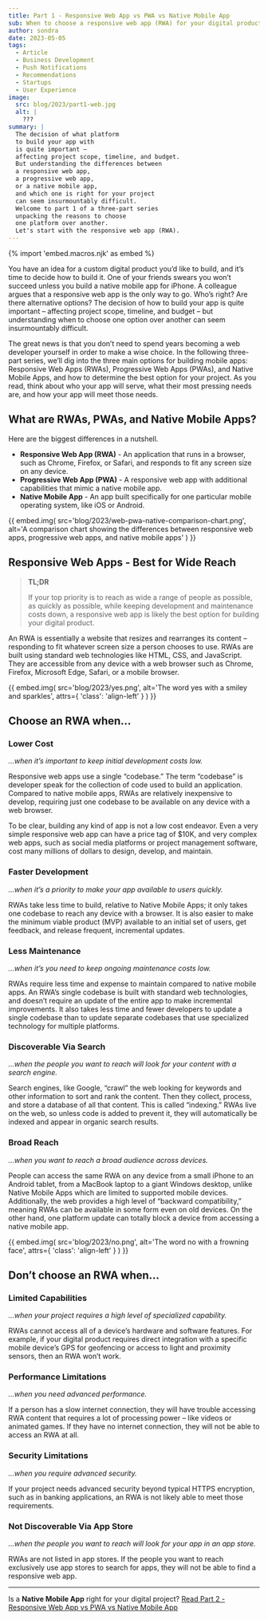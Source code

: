 ```yaml
---
title: Part 1 - Responsive Web App vs PWA vs Native Mobile App
sub: When to choose a responsive web app (RWA) for your digital product
author: sondra
date: 2023-05-05
tags:
  - Article
  - Business Development
  - Push Notifications
  - Recommendations
  - Startups
  - User Experience
image:
  src: blog/2023/part1-web.jpg
  alt: |
    ???
summary: |
  The decision of what platform
  to build your app with
  is quite important –
  affecting project scope, timeline, and budget.
  But understanding the differences between
  a responsive web app,
  a progressive web app,
  or a native mobile app,
  and which one is right for your project
  can seem insurmountably difficult.
  Welcome to part 1 of a three-part series
  unpacking the reasons to choose
  one platform over another.
  Let's start with the responsive web app (RWA).
---
```

{% import 'embed.macros.njk' as embed %}

You have an idea for a custom digital product you’d like to build, and it’s time to decide how to build it. One of your friends swears you won’t succeed unless you build a native mobile app for iPhone. A colleague argues that a responsive web app is the only way to go. Who’s right? Are there alternative options? The decision of how to build your app is quite important – affecting project scope, timeline, and budget – but understanding when to choose one option over another can seem insurmountably difficult.

The great news is that you don’t need to spend years becoming a web developer yourself in order to make a wise choice. In the following three-part series, we’ll dig into the three main options for building mobile apps: Responsive Web Apps (RWAs), Progressive Web Apps (PWAs), and Native Mobile Apps, and how to determine the best option for your project. As you read, think about who your app will serve, what their most pressing needs are, and how your app will meet those needs.

## What are RWAs, PWAs, and Native Mobile Apps?
Here are the biggest differences in a nutshell.

- **Responsive Web App (RWA)** - An application that runs in a browser, such as Chrome, Firefox, or Safari, and responds to fit any screen size on any device.
- **Progressive Web App (PWA)** - A responsive web app with additional capabilities that mimic a native mobile app.
- **Native Mobile App** - An app built specifically for one particular mobile operating system, like iOS or Android.


{{ embed.img(
  src='blog/2023/web-pwa-native-comparison-chart.png',
  alt='A comparison chart showing the differences between
  responsive web apps, progressive web apps, and native
  mobile apps'
) }}


## Responsive Web Apps - Best for Wide Reach

> **TL;DR**
>
> If your top priority is to reach as wide a range of
> people as possible, as quickly as possible, while keeping
> development and maintenance costs down, a responsive web app is
> likely the best option for building your digital product.

An RWA is essentially a website that resizes and rearranges its content – responding to fit whatever screen size a person chooses to use. RWAs are built using standard web technologies like HTML, CSS, and JavaScript. They are accessible from any device with a web browser such as Chrome, Firefox, Microsoft Edge, Safari, or a mobile browser.

<div class="contain">

{{ embed.img(
  src='blog/2023/yes.png',
  alt='The word yes with a smiley and sparkles',
  attrs={
    'class': 'align-left'
  }
) }}

## Choose an RWA when…
### Lower Cost
*…when it’s important to keep initial development costs low.*

Responsive web apps use a single “codebase.” The term “codebase” is developer speak for the collection of code used to build an application. Compared to native mobile apps, RWAs are relatively inexpensive to develop, requiring just one codebase to be available on any device with a web browser.

To be clear, building any kind of app is not a low cost endeavor. Even a very simple responsive web app can have a price tag of $10K, and very complex web apps, such as social media platforms or project management software, cost many millions of dollars to design, develop, and maintain.

</div>

### Faster Development
*…when it’s a priority to make your app available to users quickly.*

RWAs take less time to build, relative to Native Mobile Apps; it only takes one codebase to reach any device with a browser. It is also easier to make the minimum viable product (MVP) available to an initial set of users, get feedback, and release frequent, incremental updates.

### Less Maintenance
*…when it’s you need to keep ongoing maintenance costs low.*

RWAs require less time and expense to maintain compared to native mobile apps. An RWA’s single codebase is built with standard web technologies, and doesn’t require an update of the entire app to make incremental improvements. It also takes less time and fewer developers to update a single codebase than to update separate codebases that use specialized technology for multiple platforms.

### Discoverable Via Search
*…when the people you want to reach will look for your content with a search engine.*

Search engines, like Google, “crawl” the web looking for keywords and other information to sort and rank the content. Then they collect, process, and store a database of all that content. This is called “indexing.” RWAs live on the web, so unless code is added to prevent it, they will automatically be indexed and appear in organic search results.

### Broad Reach
*…when you want to reach a broad audience across devices.*

People can access the same RWA on any device from a small iPhone to an Android tablet, from a MacBook laptop to a giant Windows desktop, unlike Native Mobile Apps which are limited to supported mobile devices. Additionally, the web provides a high level of “backward compatibility,” meaning RWAs can be available in some form even on old devices. On the other hand, one platform update can totally block a device from accessing a native mobile app.

{{ embed.img(
  src='blog/2023/no.png',
  alt='The word no with a frowning face',
  attrs={
    'class': 'align-left'
  }
) }}

## Don’t choose an RWA when…
### Limited Capabilities
*…when your project requires a high level of specialized capability.*

RWAs cannot access all of a device’s hardware and software features. For example, if your digital product requires direct integration with a specific mobile device’s GPS for geofencing or access to light and proximity sensors, then an RWA won’t work.

### Performance Limitations
*…when you need advanced performance.*

If a person has a slow internet connection, they will have trouble accessing RWA content that requires a lot of processing power – like videos or animated games. If they have no internet connection, they will not be able to access an RWA at all.

### Security Limitations
*…when you require advanced security.*

If your project needs advanced security beyond typical HTTPS encryption, such as in banking applications, an RWA is not likely able to meet those requirements.

### Not Discoverable Via App Store
*…when the people you want to reach will look for your app in an app store.*

RWAs are not listed in app stores. If the people you want to reach exclusively use app stores to search for apps, they will not be able to find a responsive web app.
____
Is a **Native Mobile App** right for your digital project?
[Read Part 2 - Responsive Web App vs PWA vs Native Mobile App](/2023/06/07/web-pwa-native-Native2/)
